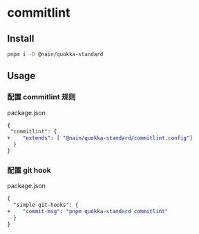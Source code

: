 # commitlint

## Install

```bash
pnpm i -D @nain/quokka-standard
```

## Usage

### 配置 commitlint 规则

package.json

```diff
{
 "commitlint": {
+    "extends": [ "@nain/quokka-standard/commitlint.config"]
  }
}
```

### 配置 git hook

package.json

```diff
{
  "simple-git-hooks": {
+    "commit-msg": "pnpm quokka-standard commitlint"
  }
}
```
